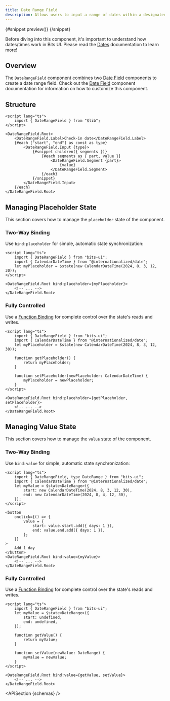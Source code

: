 ```yaml
---
title: Date Range Field
description: Allows users to input a range of dates within a designated field.
---
```


<script>
	import { APISection, ComponentPreviewV2, DateRangeFieldDemo, Callout } from '$lib/components/index.js'
	let { schemas } = $props()
</script>

<ComponentPreviewV2 name="date-range-field-demo" componentName="Date Range Field">

{#snippet preview()}
<DateRangeFieldDemo />
{/snippet}

</ComponentPreviewV2>

<Callout type="tip" title="Heads up!">

Before diving into this component, it's important to understand how dates/times work in Bits UI. Please read the [Dates](/docs/dates) documentation to learn more!

</Callout>

## Overview

The `DateRangeField` component combines two [Date Field](/docs/components/date-field) components to create a date range field. Check out the [Date Field](/docs/components/date-field) component documentation for information on how to customize this component.

## Structure

```svelte
<script lang="ts">
	import { DateRangeField } from "$lib";
</script>

<DateRangeField.Root>
	<DateRangeField.Label>Check-in date</DateRangeField.Label>
	{#each ["start", "end"] as const as type}
		<DateRangeField.Input {type}>
			{#snippet children({ segments })}
				{#each segments as { part, value }}
					<DateRangeField.Segment {part}>
						{value}
					</DateRangeField.Segment>
				{/each}
			{/snippet}
		</DateRangeField.Input>
	{/each}
</DateRangeField.Root>
```

## Managing Placeholder State

This section covers how to manage the `placeholder` state of the component.

### Two-Way Binding

Use `bind:placeholder` for simple, automatic state synchronization:

```svelte
<script lang="ts">
	import { DateRangeField } from "bits-ui";
	import { CalendarDateTime } from "@internationalized/date";
	let myPlaceholder = $state(new CalendarDateTime(2024, 8, 3, 12, 30));
</script>

<DateRangeField.Root bind:placeholder={myPlaceholder}>
	<!-- ... -->
</DateRangeField.Root>
```

### Fully Controlled

Use a [Function Binding](https://svelte.dev/docs/svelte/bind#Function-bindings) for complete control over the state's reads and writes.

```svelte
<script lang="ts">
	import { DateRangeField } from "bits-ui";
	import { CalendarDateTime } from "@internationalized/date";
	let myPlaceholder = $state(new CalendarDateTime(2024, 8, 3, 12, 30));

	function getPlaceholder() {
		return myPlaceholder;
	}

	function setPlaceholder(newPlaceholder: CalendarDateTime) {
		myPlaceholder = newPlaceholder;
	}
</script>

<DateRangeField.Root bind:placeholder={getPlaceholder, setPlaceholder}>
	<!-- ... -->
</DateRangeField.Root>
```

## Managing Value State

This section covers how to manage the `value` state of the component.

### Two-Way Binding

Use `bind:value` for simple, automatic state synchronization:

```svelte {3,6,8}
<script lang="ts">
	import { DateRangeField, type DateRange } from "bits-ui";
	import { CalendarDateTime } from "@internationalized/date";
	let myValue = $state<DateRange>({
		start: new CalendarDateTime(2024, 8, 3, 12, 30),
		end: new CalendarDateTime(2024, 8, 4, 12, 30),
	});
</script>

<button
	onclick={() => {
		value = {
			start: value.start.add({ days: 1 }),
			end: value.end.add({ days: 1 }),
		};
	}}
>
	Add 1 day
</button>
<DateRangeField.Root bind:value={myValue}>
	<!-- ... -->
</DateRangeField.Root>
```

### Fully Controlled

Use a [Function Binding](https://svelte.dev/docs/svelte/bind#Function-bindings) for complete control over the state's reads and writes.

```svelte
<script lang="ts">
	import { DateRangeField } from "bits-ui";
	let myValue = $state<DateRange>({
		start: undefined,
		end: undefined,
	});

	function getValue() {
		return myValue;
	}

	function setValue(newValue: DateRange) {
		myValue = newValue;
	}
</script>

<DateRangeField.Root bind:value={getValue, setValue}>
	<!-- ... -->
</DateRangeField.Root>
```

<APISection {schemas} />
